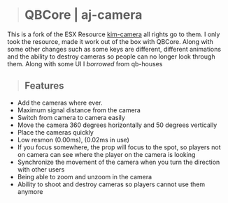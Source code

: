 ># **QBCore | aj-camera**

This is a fork of the ESX Resource [kim-camera](https://github.com/quimalborch/kim-camera/) all rights go to them. I only took the resource, made it work out of the box with QBCore. Along with some other changes such as some keys are different, different animations and the ability to destroy cameras so people can no longer look through them. Along with some UI I *borrowed* from qb-houses

>## **Features**

* Add the cameras where ever.
* Maximum signal distance from the camera
* Switch from camera to camera easily
* Move the camera 360 degrees horizontally and 50 degrees vertically
* Place the cameras quickly
* Low resmon (0.00ms), (0.02ms in use)
* If you focus somewhere, the prop will focus to the spot, so players not on camera can see where the player on the camera is looking
* Synchronize the movement of the camera when you turn the direction with other users
* Being able to zoom and unzoom in the camera
* Ability to shoot and destroy cameras so players cannot use them anymore
